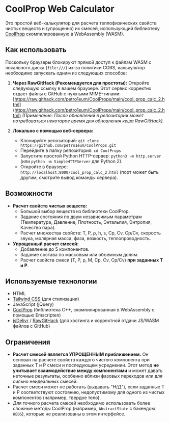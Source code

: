 # CoolProp Web Calculator

Это простой веб-калькулятор для расчета теплофизических свойств чистых веществ и (упрощенно) их смесей, использующий библиотеку [CoolProp](http://www.coolprop.org/) скомпилированную в WebAssembly (WASM).

## Как использовать

Поскольку браузеры блокируют прямой доступ к файлам WASM с локального диска (`file:///`) из-за политики CORS, калькулятор необходимо запускать одним из следующих способов:

1.  **Через RawGitHack (Рекомендуется для простоты):**
    Откройте следующую ссылку в вашем браузере. Этот сервис корректно отдает файлы с GitHub с нужными MIME-типами:
    [https://raw.githack.com/petro1eum/CoolProps/main/cool_prop_calc_2.html](https://raw.githack.com/petro1eum/CoolProps/main/cool_prop_calc_2.html)
    *(Примечание: После обновлений в репозитории может потребоваться некоторое время для обновления кеша RawGitHack).*

2.  **Локально с помощью веб-сервера:**
    *   Клонируйте репозиторий: `git clone https://github.com/petro1eum/CoolProps.git`
    *   Перейдите в папку репозитория: `cd CoolProps`
    *   Запустите простой Python HTTP-сервер: `python3 -m http.server` (или `python -m SimpleHTTPServer` для Python 2).
    *   Откройте в браузере: `http://localhost:8000/cool_prop_calc_2.html` (порт может быть другим, смотрите вывод команды сервера).

## Возможности

*   **Расчет свойств чистых веществ:**
    *   Большой выбор веществ из библиотеки CoolProp.
    *   Задание состояния по двум независимым параметрам (Температура, Давление, Плотность, Энтальпия, Энтропия, Качество пара).
    *   Расчет множества свойств: T, P, ρ, h, s, Cp, Cv, Cp/Cv, скорость звука, молярная масса, фаза, вязкость, теплопроводность.
*   **Упрощенный расчет смесей:**
    *   Добавление до 5 компонентов.
    *   Задание состава по массовым или объемным долям.
    *   Расчет свойств смеси (T, P, ρ, M, Cp, Cv, Cp/Cv) **при заданных T и P**.

## Используемые технологии

*   HTML
*   [Tailwind CSS](https://tailwindcss.com/) (для стилизации)
*   JavaScript (jQuery)
*   [CoolProp](http://www.coolprop.org/) (библиотека C++, скомпилированная в WebAssembly с помощью Emscripten)
*   [jsDelivr](https://www.jsdelivr.com/) / [RawGitHack](https://raw.githack.com/) (для хостинга и корректной отдачи JS/WASM файлов с GitHub)

## Ограничения

*   **Расчет смесей является УПРОЩЕННЫМ приближением.** Он основан на расчете свойств каждого чистого компонента при заданных T и P смеси и последующем усреднении. Этот метод **не учитывает взаимодействие между компонентами** и может давать неточные результаты, особенно вблизи фазовых переходов или для сильно неидеальных смесей.
*   Расчет смеси может не работать (выдавать "Н/Д"), если заданные T и P соответствуют состоянию, недопустимому для одного из чистых компонентов (например, твердое тело).
*   Для точного расчета смесей необходимо использовать более сложные методы CoolProp (например, `AbstractState` с бэкендом `HEOS`), которые не реализованы в этом интерфейсе. 